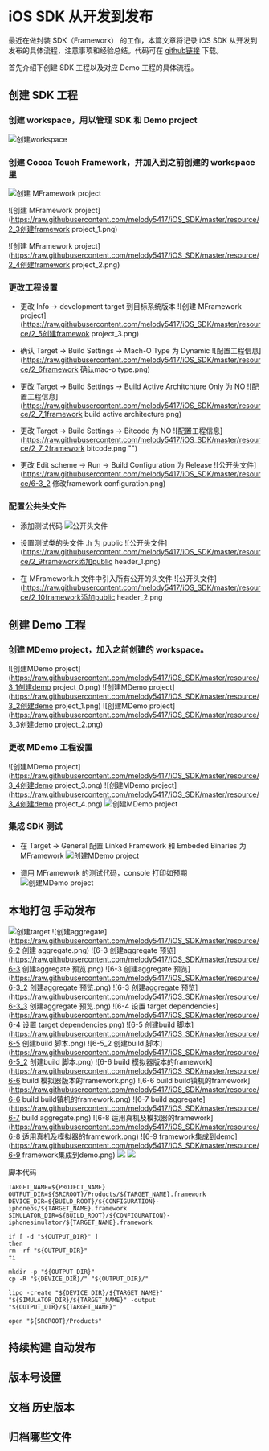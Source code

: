 # iOS SDK 从开发到发布

最近在做封装 SDK（Framework） 的工作，本篇文章将记录 iOS SDK 从开发到发布的具体流程，注意事项和经验总结。代码可在 [github链接](https://github.com/melody5417/iOS_SDK) 下载。

首先介绍下创建 SDK 工程以及对应 Demo 工程的具体流程。

## 创建 SDK 工程

### 创建 workspace，用以管理 SDK 和 Demo project

![创建workspace](https://raw.githubusercontent.com/melody5417/iOS_SDK/master/resource/1创建workspace.png)

### 创建 Cocoa Touch Framework，并加入到之前创建的 workspace 里

![创建 MFramework project](https://raw.githubusercontent.com/melody5417/iOS_SDK/master/resource/2_2创建动态库.png)

![创建 MFramework project](https://raw.githubusercontent.com/melody5417/iOS_SDK/master/resource/2_3创建framework project_1.png)

![创建 MFramework project](https://raw.githubusercontent.com/melody5417/iOS_SDK/master/resource/2_4创建framework project_2.png)

### 更改工程设置

* 更改 Info -> development target 到目标系统版本
![创建 MFramework project](https://raw.githubusercontent.com/melody5417/iOS_SDK/master/resource/2_5创建framewok project_3.png)

* 确认 Target -> Build Settings -> Mach-O Type 为 Dynamic
![配置工程信息](https://raw.githubusercontent.com/melody5417/iOS_SDK/master/resource/2_6framework 确认mac-o type.png)

* 更改 Target -> Build Settings -> Build Active Architchture Only 为 NO
![配置工程信息](https://raw.githubusercontent.com/melody5417/iOS_SDK/master/resource/2_7_1framework build active architecture.png)

* 更改 Target -> Build Settings -> Bitcode 为 NO
![配置工程信息](https://raw.githubusercontent.com/melody5417/iOS_SDK/master/resource/2_7_2framework bitcode.png "")

* 更改 Edit scheme -> Run -> Build Configuration 为 Release
![公开头文件](https://raw.githubusercontent.com/melody5417/iOS_SDK/master/resource/6-3_2 修改framework configuration.png)


### 配置公共头文件

* 添加测试代码
![公开头文件](https://raw.githubusercontent.com/melody5417/iOS_SDK/master/resource/2_8framework添加测试代码.png)

* 设置测试类的头文件 .h 为 public
![公开头文件](https://raw.githubusercontent.com/melody5417/iOS_SDK/master/resource/2_9framework添加public header_1.png)

* 在 MFramework.h 文件中引入所有公开的头文件
![公开头文件](https://raw.githubusercontent.com/melody5417/iOS_SDK/master/resource/2_10framework添加public header_2.png

## 创建 Demo 工程

### 创建 MDemo project，加入之前创建的 workspace。
![创建MDemo project](https://raw.githubusercontent.com/melody5417/iOS_SDK/master/resource/3_1创建demo project_0.png)
![创建MDemo project](https://raw.githubusercontent.com/melody5417/iOS_SDK/master/resource/3_2创建demo project_1.png)
![创建MDemo project](https://raw.githubusercontent.com/melody5417/iOS_SDK/master/resource/3_3创建demo project_2.png)

### 更改 MDemo 工程设置
![创建MDemo project](https://raw.githubusercontent.com/melody5417/iOS_SDK/master/resource/3_4创建demo project_3.png)
![创建MDemo project](https://raw.githubusercontent.com/melody5417/iOS_SDK/master/resource/3_4创建demo project_4.png)
![创建MDemo project](https://raw.githubusercontent.com/melody5417/iOS_SDK/master/resource/4工程全部创建完预览.png)

### 集成 SDK 测试
* 在 Target -> General 配置 Linked Framework 和 Embeded Binaries 为 MFramework
![创建MDemo project](https://raw.githubusercontent.com/melody5417/iOS_SDK/master/resource/5_1demo添加embeded和link.png)

* 调用 MFramework 的测试代码，console 打印如预期
![创建MDemo project](https://raw.githubusercontent.com/melody5417/iOS_SDK/master/resource/5_2demo调用sdk.png)


## 本地打包 手动发布

![创建target](https://raw.githubusercontent.com/melody5417/iOS_SDK/master/resource/6-1创建target.png)
![创建aggregate](https://raw.githubusercontent.com/melody5417/iOS_SDK/master/resource/6-2 创建 aggregate.png)
![6-3 创建aggregate 预览](https://raw.githubusercontent.com/melody5417/iOS_SDK/master/resource/6-3 创建aggregate 预览.png)
![6-3 创建aggregate 预览](https://raw.githubusercontent.com/melody5417/iOS_SDK/master/resource/6-3_2 创建aggregate 预览.png)
![6-3 创建aggregate 预览](https://raw.githubusercontent.com/melody5417/iOS_SDK/master/resource/6-3_3 创建aggregate 预览.png)
![6-4 设置 target dependencies](https://raw.githubusercontent.com/melody5417/iOS_SDK/master/resource/6-4 设置 target dependencies.png)
![6-5 创建build 脚本](https://raw.githubusercontent.com/melody5417/iOS_SDK/master/resource/6-5 创建build 脚本.png)
![6-5_2 创建build 脚本](https://raw.githubusercontent.com/melody5417/iOS_SDK/master/resource/6-5_2 创建build 脚本.png)
![6-6 build 模拟器版本的framework](https://raw.githubusercontent.com/melody5417/iOS_SDK/master/resource/6-6 build 模拟器版本的framework.png)
![6-6 build build镇机的framework](https://raw.githubusercontent.com/melody5417/iOS_SDK/master/resource/6-6 build build镇机的framework.png)
![6-7 build aggregate](https://raw.githubusercontent.com/melody5417/iOS_SDK/master/resource/6-7 build aggregate.png)
![6-8 适用真机及模拟器的framework](https://raw.githubusercontent.com/melody5417/iOS_SDK/master/resource/6-8 适用真机及模拟器的framework.png)
![6-9 framework集成到demo](https://raw.githubusercontent.com/melody5417/iOS_SDK/master/resource/6-9 framework集成到demo.png)
![](https://raw.githubusercontent.com/melody5417/iOS_SDK/master/resource/.png)
![](https://raw.githubusercontent.com/melody5417/iOS_SDK/master/resource/.png)

脚本代码

```
TARGET_NAME=${PROJECT_NAME}
OUTPUT_DIR=${SRCROOT}/Products/${TARGET_NAME}.framework
DEVICE_DIR=${BUILD_ROOT}/${CONFIGURATION}-iphoneos/${TARGET_NAME}.framework
SIMULATOR_DIR=${BUILD_ROOT}/${CONFIGURATION}-iphonesimulator/${TARGET_NAME}.framework

if [ -d "${OUTPUT_DIR}" ]
then
rm -rf "${OUTPUT_DIR}"
fi

mkdir -p "${OUTPUT_DIR}"
cp -R "${DEVICE_DIR}/" "${OUTPUT_DIR}/"

lipo -create "${DEVICE_DIR}/${TARGET_NAME}" "${SIMULATOR_DIR}/${TARGET_NAME}" -output "${OUTPUT_DIR}/${TARGET_NAME}"

open "${SRCROOT}/Products"
```


## 持续构建 自动发布




## 版本号设置

## 文档 历史版本

## 归档哪些文件


